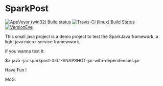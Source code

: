 # SparkPost

[![AppVeyor (win32) Build status](https://ci.appveyor.com/api/projects/status/vxbccc1t9ceadhi9)](https://ci.appveyor.com/project/mcgivrer/sparkpost "AppVeyor (win32) Build status")
[![Travis-CI (linux) Build Status](https://travis-ci.org/mcgivrer/sparkpost.png?branch=master)](https://travis-ci.org/mcgivrer/sparkpost "Travis-CI (linux) Build Status")
[![VersionEye](https://www.versioneye.com/user/projects/5a6684130fb24f0fd976fefa/badge.svg?style=flat-square)](https://www.versioneye.com/user/projects/5a6684130fb24f0fd976fefa#dialog_dependency_badge)

This small java project is a demo project to test the SparkJava framework, a light java micro-service framewwork.


if you wanna test it:

$> java -jar sparkpost-0.0.1-SNAPSHOT-jar-with-dependencies.jar

Have Fun !

McG.
